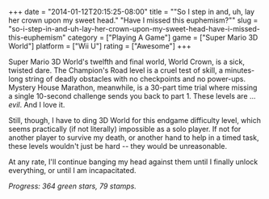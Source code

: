 +++
date = "2014-01-12T20:15:25-08:00"
title = "\"So I step in and, uh, lay her crown upon my sweet head.\"  \"Have I missed this euphemism?\""
slug = "so-i-step-in-and-uh-lay-her-crown-upon-my-sweet-head-have-i-missed-this-euphemism"
category = ["Playing A Game"]
game = ["Super Mario 3D World"]
platform = ["Wii U"]
rating = ["Awesome"]
+++

Super Mario 3D World's twelfth and final world, World Crown, is a sick, twisted dare.  The Champion's Road level is a cruel test of skill, a minutes-long string of deadly obstacles with no checkpoints and no power-ups.  Mystery House Marathon, meanwhile, is a 30-part time trial where missing a single 10-second challenge sends you back to part 1.  These levels are ... <i>evil</i>.  And I love it.

Still, though, I have to ding 3D World for this endgame difficulty level, which seems practically (if not literally) impossible as a solo player.  If not for another player to survive my death, or another hand to help in a timed task, these levels wouldn't just be hard -- they would be unreasonable.

At any rate, I'll continue banging my head against them until I finally unlock everything, or until I am incapacitated.

<i>Progress: 364 green stars, 79 stamps.</i>